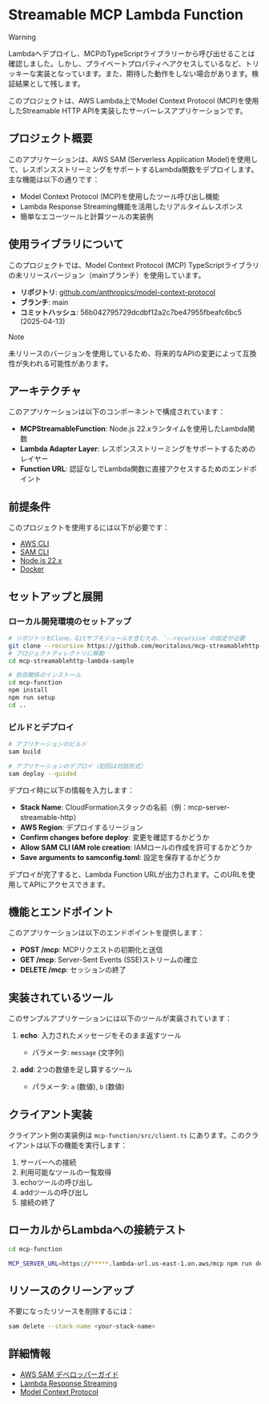 # Streamable MCP Lambda Function

> [!WARNING]
> Lambdaへデプロイし、MCPのTypeScriptライブラリーから呼び出せることは確認しました。しかし、プライベートプロパティへアクセスしているなど、トリッキーな実装となっています。また、期待した動作をしない場合があります。検証結果として残します。

このプロジェクトは、AWS Lambda上でModel Context Protocol (MCP)を使用したStreamable HTTP APIを実装したサーバーレスアプリケーションです。

## プロジェクト概要

このアプリケーションは、AWS SAM (Serverless Application Model)を使用して、レスポンスストリーミングをサポートするLambda関数をデプロイします。主な機能は以下の通りです：

- Model Context Protocol (MCP)を使用したツール呼び出し機能
- Lambda Response Streaming機能を活用したリアルタイムレスポンス
- 簡単なエコーツールと計算ツールの実装例

## 使用ライブラリについて

このプロジェクトでは、Model Context Protocol (MCP) TypeScriptライブラリの未リリースバージョン（mainブランチ）を使用しています。

- **リポジトリ**: [github.com/anthropics/model-context-protocol](https://github.com/anthropics/model-context-protocol)
- **ブランチ**: main
- **コミットハッシュ**: 56b042795729dcdbf12a2c7be47955fbeafc6bc5 (2025-04-13)

> [!NOTE]
> 未リリースのバージョンを使用しているため、将来的なAPIの変更によって互換性が失われる可能性があります。

## アーキテクチャ

このアプリケーションは以下のコンポーネントで構成されています：

- **MCPStreamableFunction**: Node.js 22.xランタイムを使用したLambda関数
- **Lambda Adapter Layer**: レスポンスストリーミングをサポートするためのレイヤー
- **Function URL**: 認証なしでLambda関数に直接アクセスするためのエンドポイント

## 前提条件

このプロジェクトを使用するには以下が必要です：

- [AWS CLI](https://aws.amazon.com/cli/)
- [SAM CLI](https://docs.aws.amazon.com/serverless-application-model/latest/developerguide/serverless-sam-cli-install.html)
- [Node.js 22.x](https://nodejs.org/en/)
- [Docker](https://www.docker.com/products/docker-desktop)

## セットアップと展開

### ローカル開発環境のセットアップ

```bash
# リポジトリをClone。Gitサブモジュールを含むため、`--recursive`の指定が必要
git clone --recursive https://github.com/moritalous/mcp-streamablehttp-lambda-sample.git
# プロジェクトディレクトリに移動
cd mcp-streamablehttp-lambda-sample

# 依存関係のインストール
cd mcp-function
npm install
npm run setup
cd ..
```

### ビルドとデプロイ

```bash
# アプリケーションのビルド
sam build

# アプリケーションのデプロイ（初回は対話形式）
sam deploy --guided
```

デプロイ時に以下の情報を入力します：

- **Stack Name**: CloudFormationスタックの名前（例：mcp-server-streamable-http）
- **AWS Region**: デプロイするリージョン
- **Confirm changes before deploy**: 変更を確認するかどうか
- **Allow SAM CLI IAM role creation**: IAMロールの作成を許可するかどうか
- **Save arguments to samconfig.toml**: 設定を保存するかどうか

デプロイが完了すると、Lambda Function URLが出力されます。このURLを使用してAPIにアクセスできます。

## 機能とエンドポイント

このアプリケーションは以下のエンドポイントを提供します：

- **POST /mcp**: MCPリクエストの初期化と送信
- **GET /mcp**: Server-Sent Events (SSE)ストリームの確立
- **DELETE /mcp**: セッションの終了

## 実装されているツール

このサンプルアプリケーションには以下のツールが実装されています：

1. **echo**: 入力されたメッセージをそのまま返すツール
   - パラメータ: `message` (文字列)

2. **add**: 2つの数値を足し算するツール
   - パラメータ: `a` (数値), `b` (数値)

## クライアント実装

クライアント側の実装例は `mcp-function/src/client.ts` にあります。このクライアントは以下の機能を実行します：

1. サーバーへの接続
2. 利用可能なツールの一覧取得
3. echoツールの呼び出し
4. addツールの呼び出し
5. 接続の終了

## ローカルからLambdaへの接続テスト

```bash
cd mcp-function

MCP_SERVER_URL=https://*****.lambda-url.us-east-1.on.aws/mcp npm run dev:client
```

## リソースのクリーンアップ

不要になったリソースを削除するには：

```bash
sam delete --stack-name <your-stack-name>
```

## 詳細情報

- [AWS SAM デベロッパーガイド](https://docs.aws.amazon.com/serverless-application-model/latest/developerguide/what-is-sam.html)
- [Lambda Response Streaming](https://docs.aws.amazon.com/lambda/latest/dg/configuration-response-streaming.html)
- [Model Context Protocol](https://github.com/anthropics/model-context-protocol)
